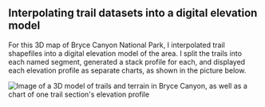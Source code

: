## Interpolating trail datasets into a digital elevation model

For this 3D map of Bryce Canyon National Park, I interpolated trail shapefiles into a digital elevation model of the area. I split the trails into each named segment, generated a stack profile for each, and displayed each elevation profile as separate charts, as shown in the picture below. 

![Image of a 3D model of trails and terrain in Bryce Canyon, as well as a chart of one trail section's elevation profile](https://user-images.githubusercontent.com/33590262/203166897-d851ec23-004f-490d-8da5-5c7ac47b8673.png)
